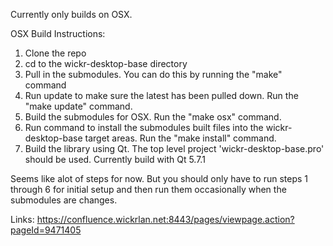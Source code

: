 Currently only builds on OSX.

OSX Build Instructions:
1. Clone the repo
2. cd to the wickr-desktop-base directory
3. Pull in the submodules.  You can do this by running the "make" command
4. Run update to make sure the latest has been pulled down.  Run the "make update" command.
5. Build the submodules for OSX.  Run the "make osx" command.
6. Run command to install the submodules built files into the wickr-desktop-base target areas.  Run the "make install" command.
7. Build the library using Qt.  The top level project 'wickr-desktop-base.pro' should be used. Currently build with Qt 5.7.1

Seems like alot of steps for now.  But you should only have to run steps 1 through 6 for initial setup and then run them occasionally when the submodules are changes.

Links:
https://confluence.wickrlan.net:8443/pages/viewpage.action?pageId=9471405